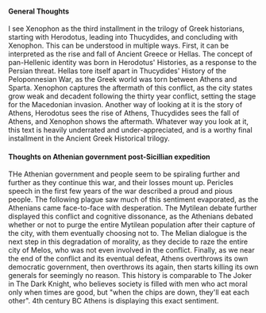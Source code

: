 #### General Thoughts

I see Xenophon as the third installment in the trilogy of Greek historians, starting with Herodotus, leading into Thucydides, and concluding with Xenophon. This can be understood in multiple ways. First, it can be interpreted as the rise and fall of Ancient Greece or Hellas. The concept of pan-Hellenic identity was born in Herodotus' Histories, as a response to the Persian threat. Hellas tore itself apart in Thucydides' History of the Peloponnesian War, as the Greek world was torn between Athens and Sparta. Xenophon captures the aftermath of this conflict, as the city states grow weak and decadent following the thirty year conflict, setting the stage for the Macedonian invasion. Another way of looking at it is the story of Athens, Herodotus sees the rise of Athens, Thucydides sees the fall of Athens, and Xenophon shows the aftermath. Whatever way you look at it, this text is heavily underrated and under-appreciated, and is a worthy final installment in the Ancient Greek Historical trilogy.

#### Thoughts on Athenian government post-Sicillian expedition

THe Athenian government and people seem to be spiraling further and further as they continue this war, and their losses mount up. Pericles speech in the first few years of the war described a proud and pious people. The following plague saw much of this sentiment evaporated, as the Athenians came face-to-face with desperation. The Mytilean debate further displayed this conflict and cognitive dissonance, as the Athenians debated whether or not to purge the entire Mytilean population after their capture of the city, with them eventually choosing not to. The Melian dialogue is the next step in this degradation of morality, as they decide to raze the entire city of Melos, who was not even involved in the conflict. Finally, as we near the end of the conflict and its eventual defeat, Athens overthrows its own democratic government, then overthrows its again, then starts killing its own generals for seemingly no reason. This history is comparable to The Joker in The Dark Knight, who believes society is filled with men who act moral only when times are good, but "when the chips are down, they'll eat each other". 4th century BC Athens is displaying this exact sentiment.
